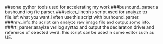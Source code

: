 ##some python tools used for accelerating my work
###bushound_parser:a bushound log file parser.
###select_line:this script used for analyze txt file.left what you want.i often use this script with bushound_parser.
###raw_info:the script can analyze raw image file and output some info.
###rtl_parser:anaylze verilog syntax and output the declaration driver and reference of selected word.
this script can be used in some editor such as UE.

